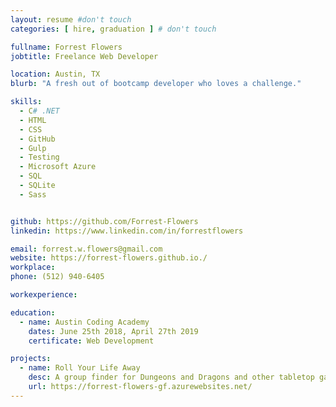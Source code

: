 ```yaml
---
layout: resume #don't touch
categories: [ hire, graduation ] # don't touch

fullname: Forrest Flowers
jobtitle: Freelance Web Developer

location: Austin, TX
blurb: "A fresh out of bootcamp developer who loves a challenge."

skills:
  - C# .NET
  - HTML
  - CSS
  - GitHub
  - Gulp
  - Testing
  - Microsoft Azure
  - SQL
  - SQLite
  - Sass


github: https://github.com/Forrest-Flowers
linkedin: https://www.linkedin.com/in/forrestflowers

email: forrest.w.flowers@gmail.com
website: https://forrest-flowers.github.io./
workplace:
phone: (512) 940-6405

workexperience:

education:
  - name: Austin Coding Academy
    dates: June 25th 2018, April 27th 2019
    certificate: Web Development

projects:
  - name: Roll Your Life Away
    desc: A group finder for Dungeons and Dragons and other tabletop games.
    url: https://forrest-flowers-gf.azurewebsites.net/
---
```

